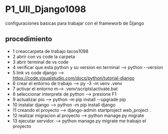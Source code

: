 # P1_UII_Django1098
configuraciones basicas para trabajar con el frameworb de Django
## procedimiento 
- 1 creaccarpeta de trabajo   tacos1098 
- 2 abrir con vs code la carpeta
- 3 abrir terminal de vs code
- 4 verificar que esta python y su version en terminal -->  python --version
- 5 link vs code django --> https://code.visualstudio.com/docs/python/tutorial-django
- 6 crear el entorno de trabajo -->  py -3 -m venv .venv
- 7 activar el entorno m-->  .venv\scripts\activate.bat
- 8 seleccionar interprete de python --> presione F1
- 9 actualizar pio -->  python -m pip install --upgrade pip
- 10 instalar django --> python -m pip install django
- 11 creando el proyecto --> django-admin startproject web_project .
- 12 realizar migracion al proyecto --> python manage.py migrate
- 13 ejecutar servidor --> python manage.py migrate
me trabajo el proyecto 
